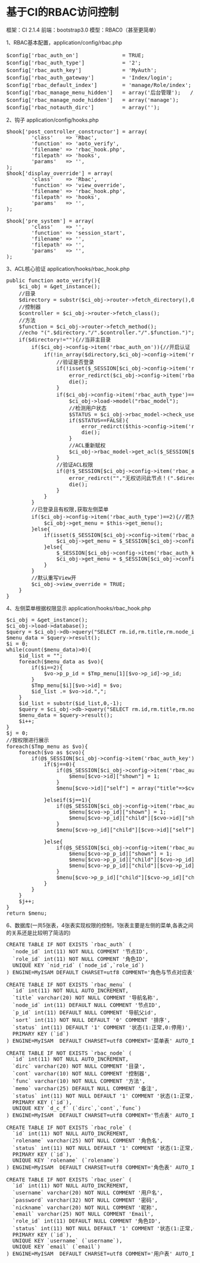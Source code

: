 基于CI的RBAC访问控制
=======

框架：CI 2.1.4
前端：bootstrap3.0
模型：RBAC0（甚至更简单）

1、RBAC基本配置，application/config/rbac.php
<pre>
$config['rbac_auth_on']              = TRUE;                //是否开启认证
$config['rbac_auth_type']            = '2';                 //认证方式1,登录认证;2,实时认证
$config['rbac_auth_key']             = 'MyAuth';            //SESSION标记
$config['rbac_auth_gateway']         = 'Index/login';       //默认认证网关
$config['rbac_default_index']        = 'manage/Role/index'; //成功登录默认跳转模块
$config['rbac_manage_menu_hidden']   = array('后台管理');   //后台管理导航中不显示的菜单
$config['rbac_manage_node_hidden']   = array('manage');     //后台管理节点中不显示的菜单
$config['rbac_notauth_dirc']         = array('');           //默认无需认证目录array("public","manage")
</pre>

2、钩子 application/config/hooks.php
<pre>
$hook['post_controller_constructor'] = array(
        'class'    => 'Rbac',
        'function' => 'aoto_verify',
        'filename' => 'rbac_hook.php',
        'filepath' => 'hooks',
        'params'   => '',
);
$hook['display_override'] = array(
        'class'    => 'Rbac',
        'function' => 'view_override',
        'filename' => 'rbac_hook.php',
        'filepath' => 'hooks',
        'params'   => '',
);
 
$hook['pre_system'] = array(
        'class'    => '',
        'function' => 'session_start',
        'filename' => '',
        'filepath' => '',
        'params'   => '',
);
</pre>

3、ACL核心验证 application/hooks/rbac_hook.php
<pre>
public function aoto_verify(){
    $ci_obj = &get_instance();
    //目录
    $directory = substr($ci_obj->router->fetch_directory(),0,-1);
    //控制器
    $controller = $ci_obj->router->fetch_class();
    //方法
    $function = $ci_obj->router->fetch_method();
    //echo "(".$directory."/".$controller."/".$function.")";
    if($directory!=""){//当非主目录
        if($ci_obj->config->item('rbac_auth_on')){//开启认证
            if(!in_array($directory,$ci_obj->config->item('rbac_notauth_dirc'))){//需要验证的目录
                //验证是否登录
                if(!isset($_SESSION[$ci_obj->config->item('rbac_auth_key')]["INFO"]["id"])){
                    error_redirct($ci_obj->config->item('rbac_auth_gateway'),"请先登录！");
                    die();
                }
                if($ci_obj->config->item('rbac_auth_type')==2){//若为实时认证
                    $ci_obj->load->model("rbac_model");
                    //检测用户状态
                    $STATUS = $ci_obj->rbac_model->check_user_by_id($_SESSION[$ci_obj->config->item('rbac_auth_key')]["INFO"]["id"]);
                    if($STATUS==FALSE){
                        error_redirct($this->config->item('rbac_auth_gateway'),$STATUS);
                        die();
                    }
                    //ACL重新赋权
                    $ci_obj->rbac_model->get_acl($_SESSION[$ci_obj->config->item('rbac_auth_key')]["INFO"]["id"]);
                }
                //验证ACL权限
                if(@!$_SESSION[$ci_obj->config->item('rbac_auth_key')]["ACL"][$directory][$controller][$function]){
                    error_redirct("","无权访问此节点！(".$directory."/".$controller."/".$function.")");
                    die();
                }
            }
        }
        //已登录且有权限,获取左侧菜单
        if($ci_obj->config->item('rbac_auth_type')==2){//若为实时认证
            $ci_obj->get_menu = $this->get_menu();
        }else{
            if(isset($_SESSION[$ci_obj->config->item('rbac_auth_key')]["MENU"])){
                $ci_obj->get_menu = $_SESSION[$ci_obj->config->item('rbac_auth_key')]["MENU"];
            }else{
                $_SESSION[$ci_obj->config->item('rbac_auth_key')]["MENU"] = $this->get_menu();
                $ci_obj->get_menu = $_SESSION[$ci_obj->config->item('rbac_auth_key')]["MENU"];
            }
        }
        //默认重写View开
        $ci_obj->view_override = TRUE;
    }
}
</pre>

4、左侧菜单根据权限显示 application/hooks/rbac_hook.php
<pre>
$ci_obj = &get_instance();
$ci_obj->load->database();
$query = $ci_obj->db->query("SELECT rm.id,rm.title,rm.node_id,rm.p_id,rn.dirc,rn.cont,rn.func FROM rbac_menu rm left join rbac_node rn on rm.node_id = rn.id WHERE rm.status = 1 AND rm.p_id is NULL ORDER BY sort asc");
$menu_data = $query->result();
$i = 0;
while(count($menu_data)>0){
    $id_list = "";
    foreach($menu_data as $vo){
        if($i==2){
            $vo->p_p_id = $Tmp_menu[1][$vo->p_id]->p_id;
        }
        $Tmp_menu[$i][$vo->id] = $vo;
        $id_list .= $vo->id.",";
    }
    $id_list = substr($id_list,0,-1);
    $query = $ci_obj->db->query("SELECT rm.id,rm.title,rm.node_id,rm.p_id,rn.dirc,rn.cont,rn.func FROM rbac_menu rm left join rbac_node rn on rm.node_id = rn.id WHERE rm.status = 1 AND rm.p_id in (".$id_list.") ORDER BY sort asc");
    $menu_data = $query->result();
    $i++;
}
$j = 0;
//按权限进行展示
foreach($Tmp_menu as $vo){
    foreach($vo as $cvo){
        if(@$_SESSION[$ci_obj->config->item('rbac_auth_key')]["ACL"][$cvo->dirc][$cvo->cont][$cvo->func]||!$cvo->node_id){
            if($j==0){
                if(@$_SESSION[$ci_obj->config->item('rbac_auth_key')]["ACL"][$cvo->dirc][$cvo->cont][$cvo->func]){
                    $menu[$cvo->id]["shown"] = 1;
                }
                $menu[$cvo->id]["self"] = array("title"=>$cvo->title,"uri"=>$cvo->dirc?$cvo->dirc."/".$cvo->cont."/".$cvo->func:$cvo->cont."/".$cvo->func);
 
            }elseif($j==1){
                if(@$_SESSION[$ci_obj->config->item('rbac_auth_key')]["ACL"][$cvo->dirc][$cvo->cont][$cvo->func]){
                    $menu[$cvo->p_id]["shown"] = 1;
                    $menu[$cvo->p_id]["child"][$cvo->id]["shown"] = 1;
                }
                $menu[$cvo->p_id]["child"][$cvo->id]["self"] = array("title"=>$cvo->title,"uri"=>$cvo->dirc?$cvo->dirc."/".$cvo->cont."/".$cvo->func:$cvo->cont."/".$cvo->func);
 
            }else{
                if(@$_SESSION[$ci_obj->config->item('rbac_auth_key')]["ACL"][$cvo->dirc][$cvo->cont][$cvo->func]){
                    $menu[$cvo->p_p_id]["shown"] = 1;
                    $menu[$cvo->p_p_id]["child"][$cvo->p_id]["shown"] = 1;
                    $menu[$cvo->p_p_id]["child"][$cvo->p_id]["child"][$cvo->id]["shown"] = 1;
                }
                $menu[$cvo->p_p_id]["child"][$cvo->p_id]["child"][$cvo->id]["self"] = array("title"=>$cvo->title,"uri"=>$cvo->dirc?$cvo->dirc."/".$cvo->cont."/".$cvo->func:$cvo->cont."/".$cvo->func);
            }
        }
    }
    $j++;
}
return $menu;
</pre>

6、数据库(一共5张表，4张表实现权限的控制，1张表主要是左侧的菜单,各表之间的关系还是比较明了简洁的)
<pre>
CREATE TABLE IF NOT EXISTS `rbac_auth` (
  `node_id` int(11) NOT NULL COMMENT '节点ID',
  `role_id` int(11) NOT NULL COMMENT '角色ID',
  UNIQUE KEY `nid_rid` (`node_id`,`role_id`)
) ENGINE=MyISAM DEFAULT CHARSET=utf8 COMMENT='角色与节点对应表';
 
CREATE TABLE IF NOT EXISTS `rbac_menu` (
  `id` int(11) NOT NULL AUTO_INCREMENT,
  `title` varchar(20) NOT NULL COMMENT '导航名称',
  `node_id` int(11) DEFAULT NULL COMMENT '节点ID',
  `p_id` int(11) DEFAULT NULL COMMENT '导航父id',
  `sort` int(11) NOT NULL DEFAULT '0' COMMENT '排序',
  `status` int(11) DEFAULT '1' COMMENT '状态(1:正常,0:停用)',
  PRIMARY KEY (`id`)
) ENGINE=MyISAM  DEFAULT CHARSET=utf8 COMMENT='菜单表' AUTO_INCREMENT=20 ;
 
CREATE TABLE IF NOT EXISTS `rbac_node` (
  `id` int(11) NOT NULL AUTO_INCREMENT,
  `dirc` varchar(20) NOT NULL COMMENT '目录',
  `cont` varchar(10) NOT NULL COMMENT '控制器',
  `func` varchar(10) NOT NULL COMMENT '方法',
  `memo` varchar(25) DEFAULT NULL COMMENT '备注',
  `status` int(11) NOT NULL DEFAULT '1' COMMENT '状态(1:正常,0:停用)',
  PRIMARY KEY (`id`),
  UNIQUE KEY `d_c_f` (`dirc`,`cont`,`func`)
) ENGINE=MyISAM  DEFAULT CHARSET=utf8 COMMENT='节点表' AUTO_INCREMENT=24 ;
 
CREATE TABLE IF NOT EXISTS `rbac_role` (
  `id` int(11) NOT NULL AUTO_INCREMENT,
  `rolename` varchar(25) NOT NULL COMMENT '角色名',
  `status` int(11) NOT NULL DEFAULT '1' COMMENT '状态(1:正常,0停用)',
  PRIMARY KEY (`id`),
  UNIQUE KEY `rolename` (`rolename`)
) ENGINE=MyISAM  DEFAULT CHARSET=utf8 COMMENT='角色表' AUTO_INCREMENT=4 ;
 
CREATE TABLE IF NOT EXISTS `rbac_user` (
  `id` int(11) NOT NULL AUTO_INCREMENT,
  `username` varchar(20) NOT NULL COMMENT '用户名',
  `password` varchar(32) NOT NULL COMMENT '密码',
  `nickname` varchar(20) NOT NULL COMMENT '昵称',
  `email` varchar(25) NOT NULL COMMENT 'Email',
  `role_id` int(11) DEFAULT NULL COMMENT '角色ID',
  `status` int(11) NOT NULL DEFAULT '1' COMMENT '状态(1:正常,0:停用)',
  PRIMARY KEY (`id`),
  UNIQUE KEY `username` (`username`),
  UNIQUE KEY `email` (`email`)
) ENGINE=MyISAM  DEFAULT CHARSET=utf8 COMMENT='用户表' AUTO_INCREMENT=6 ;
</pre>